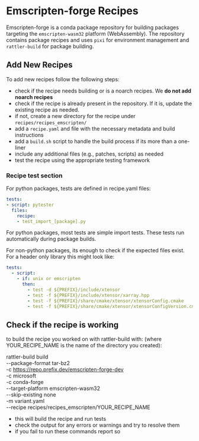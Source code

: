 # Emscripten-forge Recipes

Emscripten-forge is a conda package repository for building packages targeting the `emscripten-wasm32` platform (WebAssembly). The repository contains package recipes and uses `pixi` for environment management and `rattler-build` for package building.


## Add New Recipes

To add new recipes follow the following steps:

* check if the recipe needs building or is a noarch recipes. We **do not add noarch recipes**
* check if the recipe is already present in the repository. If it is, update the existing recipe as needed.
* if not, create a new directory for the recipe under `recipes/recipes_emscripten/`
* add a `recipe.yaml` and file with the necessary metadata and build instructions
* add a `build.sh` script to handle the build process if its more than a one-liner
* include any additional files (e.g., patches, scripts) as needed
* test the recipe using the appropriate testing framework



### Recipe test section
For python packages, tests are defined in recipe.yaml files:
```yaml
tests:
- script: pytester
  files:
    recipe:
    - test_import_[package].py
```

For python packages, most tests are simple import tests. These tests run automatically during package builds. 

For non-python packages, its enough to check if the expected files exist.
For a header only library this might look like:

```yaml
tests:
  - script:
    - if: unix or emscripten
      then:
        - test -d ${PREFIX}/include/xtensor
        - test -f ${PREFIX}/include/xtensor/xarray.hpp
        - test -f ${PREFIX}/share/cmake/xtensor/xtensorConfig.cmake
        - test -f ${PREFIX}/share/cmake/xtensor/xtensorConfigVersion.cmake
```

## Check if the recipe is working

to build the recipe you worked on with rattler-build with:
(where YOUR_RECIPE_NAME is the name of the directory you created):


  rattler-build build \
  --package-format tar-bz2 \
  -c https://repo.prefix.dev/emscripten-forge-dev \
  -c microsoft \
  -c conda-forge \
  --target-platform emscripten-wasm32 \
  --skip-existing none \
  -m variant.yaml \
  --recipe recipes/recipes_emscripten/YOUR_RECIPE_NAME


* this will build the recipe and run tests 
* check the output for any errors or warnings and try to resolve them
* if you fail to run these commands report so